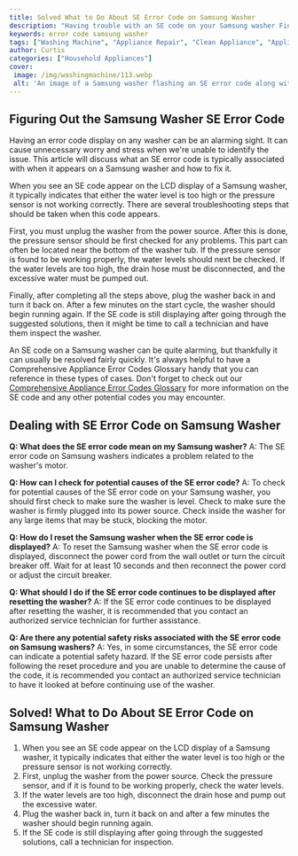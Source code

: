 ```yaml
---
title: Solved What to Do About SE Error Code on Samsung Washer
description: "Having trouble with an SE code on your Samsung washer Find out what it means what to look out for and how to fix it with this blog post"
keywords: error code samsung washer
tags: ["Washing Machine", "Appliance Repair", "Clean Appliance", "Appliance Brand"]
author: Curtis
categories: ["Household Appliances"]
cover: 
 image: /img/washingmachine/113.webp
 alt: 'An image of a Samsung washer flashing an SE error code along with the headline Solved What to Do About SE Error Code on Samsung Washer'
---
```

## Figuring Out the Samsung Washer SE Error Code 

Having an error code display on any washer can be an alarming sight. It can cause unnecessary worry and stress when we're unable to identify the issue. This article will discuss what an SE error code is typically associated with when it appears on a Samsung washer and how to fix it. 

When you see an SE code appear on the LCD display of a Samsung washer, it typically indicates that either the water level is too high or the pressure sensor is not working correctly. There are several troubleshooting steps that should be taken when this code appears. 

First, you must unplug the washer from the power source. After this is done, the pressure sensor should be first checked for any problems. This part can often be located near the bottom of the washer tub. If the pressure sensor is found to be working properly, the water levels should next be checked. If the water levels are too high, the drain hose must be disconnected, and the excessive water must be pumped out.

Finally, after completing all the steps above, plug the washer back in and turn it back on. After a few minutes on the start cycle, the washer should begin running again. If the SE code is still displaying after going through the suggested solutions, then it might be time to call a technician and have them inspect the washer.

An SE code on a Samsung washer can be quite alarming, but thankfully it can usually be resolved fairly quickly. It's always helpful to have a Comprehensive Appliance Error Codes Glossary handy that you can reference in these types of cases. Don't forget to check out our [Comprehensive Appliance Error Codes Glossary](./error-codes/) for more information on the SE code and any other potential codes you may encounter.

## Dealing with SE Error Code on Samsung Washer

**Q: What does the SE error code mean on my Samsung washer?** 
A: The SE error code on Samsung washers indicates a problem related to the washer's motor. 

**Q: How can I check for potential causes of the SE error code?** 
A: To check for potential causes of the SE error code on your Samsung washer, you should first check to make sure the washer is level. Check to make sure the washer is firmly plugged into its power source. Check inside the washer for any large items that may be stuck, blocking the motor. 

**Q: How do I reset the Samsung washer when the SE error code is displayed?** 
A: To reset the Samsung washer when the SE error code is displayed, disconnect the power cord from the wall outlet or turn the circuit breaker off. Wait for at least 10 seconds and then reconnect the power cord or adjust the circuit breaker. 

**Q: What should I do if the SE error code continues to be displayed after resetting the washer?** 
A: If the SE error code continues to be displayed after resetting the washer, it is recommended that you contact an authorized service technician for further assistance. 

**Q: Are there any potential safety risks associated with the SE error code on Samsung washers?** 
A: Yes, in some circumstances, the SE error code can indicate a potential safety hazard. If the SE error code persists after following the reset procedure and you are unable to determine the cause of the code, it is recommended you contact an authorized service technician to have it looked at before continuing use of the washer.

## Solved! What to Do About SE Error Code on Samsung Washer
1. When you see an SE code appear on the LCD display of a Samsung washer, it typically indicates that either the water level is too high or the pressure sensor is not working correctly. 
2. First, unplug the washer from the power source. Check the pressure sensor, and if it is found to be working properly, check the water levels.
3. If the water levels are too high, disconnect the drain hose and pump out the excessive water.
4. Plug the washer back in, turn it back on and after a few minutes the washer should begin running again.
5. If the SE code is still displaying after going through the suggested solutions, call a technician for inspection.
